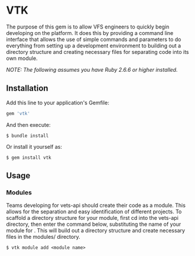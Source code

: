 # VTK

The purpose of this gem is to allow VFS engineers to quickly begin developing on the platform. It does this by providing a command line interface that allows the use of simple commands and parameters to do everything from setting up a development environment to building out a directory structure and creating necessary files for separating code into its own module.

*NOTE: The following assumes you have Ruby 2.6.6 or higher installed.*

## Installation

Add this line to your application's Gemfile:

```ruby
gem 'vtk'
```

And then execute:

    $ bundle install

Or install it yourself as:

    $ gem install vtk

## Usage

### Modules

Teams developing for vets-api should create their code as a module. This allows for the separation and easy identification of different projects. To scaffold a directory structure for your module, first cd into the vets-api directory, then enter the command below, substituting the name of your module for *<module name>*. This will build out a directory structure and create necessary files in the modules/ directory.

    $ vtk module add <module name>
